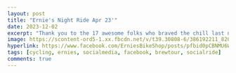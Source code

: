 ```yaml
---
layout: post
title: "Ernie's Night Ride Apr 23'"
date: 2023-12-02
excerpt: "Thank you to the 17 awesome folks who braved the chill last night on our maiden voyage on the newly reopened Towpath! We rode from the Lake Ave Trailhead south on the Towpath and tackled the Sippo Valley Trail. No barriers in sight!"
image: https://scontent-ord5-1.xx.fbcdn.net/v/t39.30808-6/386192211_820089846790899_4706975568277450472_n.jpg?stp=cp6_dst-jpg&_nc_cat=109&ccb=1-7&_nc_sid=3635dc&_nc_ohc=Dz7jlPO89-YAX9Kmda5&_nc_ht=scontent-ord5-1.xx&oh=00_AfBrIWoP9V09zTuUsAqOOoMjamXyWfZx__Ew3eNYW8Ak7g&oe=6570BEEC
hyperlink: https://www.facebook.com/ErniesBikeShop/posts/pfbid0pCBNMU6WyM6HNho9UJSCaUdtdJXchHfQYAtYhQKT8EyY7FXaRSFsYMmWn4HPaKVQl
tags: [cycling, ernies, socialmedia, facebook, brewtour, socialride]
comments: true
---
```

